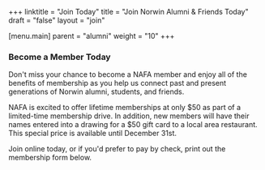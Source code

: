 +++
linktitle = "Join Today"
title = "Join Norwin Alumni & Friends Today"
draft = "false"
layout = "join"

[menu.main]
  parent = "alumni"
  weight = "10"
+++

### Become a Member Today

Don't miss your chance to become a NAFA member and enjoy all of the benefits of membership as you help us connect past and present generations of Norwin alumni, students, and friends.

NAFA is excited to offer lifetime memberships at only $50 as part of a limited-time membership drive. In addition, new members will have their names entered into a drawing for a $50 gift card to a local area restaurant. This special price is available until December 31st.

Join online today, or if you'd prefer to pay by check, print out the membership form below.
